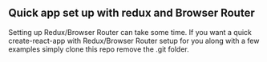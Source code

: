 ## Quick app set up with redux and Browser Router

Setting up Redux/Browser Router can take some time. If you want a quick create-react-app with Redux/Browser Router setup for you along with a few examples simply clone this repo remove the .git folder.